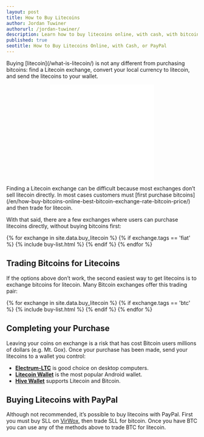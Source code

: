 ```yaml
---
layout: post
title: How to Buy Litecoins
author: Jordan Tuwiner
authorurl: /jordan-tuwiner/
description: Learn how to buy litecoins online, with cash, with bitcoin, or with PayPal.  
published: true
seotitle: How to Buy Litecoins Online, with Cash, or PayPal
---
```

<p>Buying [litecoin](/what-is-litecoin/) is not any different from purchasing bitcoins: find a Litecoin exchange, convert your local currency to litecoin, and send the litecoins to your wallet.
<p><center><iframe id="widget-ticker-preview" src="//www.coingecko.com/en/widget_component/ticker/litecoin/usd" style="border:none; height:125px; width: 275px;" scrolling="no" frameborder="0" allowtransparency="true"></iframe> <iframe id="widget-ticker-preview" src="//www.coingecko.com/en/widget_component/ticker/litecoin/btc" style="border:none; height:125px; width: 275px;" scrolling="no" frameborder="0" allowtransparency="true"></iframe></center>
<p>Finding a Litecoin exchange can be difficult because most exchanges don’t sell litecoin directly. In most cases customers must [first purchase bitcoins](/en/how-buy-bitcoins-online-best-bitcoin-exchange-rate-bitcoin-price/) and then trade for litecoin. 
<p>With that said, there are a few exchanges where users can purchase litecoins directly, without buying bitcoins first: 

{% for exchange in site.data.buy_litecoin %}
{% if exchange.tags == 'fiat' %}
{% include buy-list.html %}
{% endif %}
{% endfor %}

## Trading Bitcoins for Litecoins

If the options above don’t work, the second easiest way to get litecoins is to exchange bitcoins for litecoin. Many Bitcoin exchanges offer this trading pair:
 
{% for exchange in site.data.buy_litecoin %}
{% if exchange.tags == 'btc' %}
{% include buy-list.html %}
{% endif %}
{% endfor %} 

## Completing your Purchase

Leaving your coins on exchange is a risk that has cost Bitcoin users millions of dollars (e.g. Mt. Gox). Once your purchase has been made, send your litecoins to a wallet you control: 

* **[Electrum-LTC](https://electrum-ltc.org/)** is good choice on desktop computers. 
* **[Litecoin Wallet](https://play.google.com/store/apps/details?id=de.schildbach.wallet_ltc&hl=en)** is the most popular Android wallet.  
* **[Hive Wallet](https://itunes.apple.com/us/app/hive-wallet/id906990301?mt=8)** supports Litecoin and Bitcoin. 

## Buying Litecoins with PayPal
Although not recommended, it’s possible to buy litecoins with PayPal. First you must buy SLL on [VirWox](https://www.virwox.com?r=fbbb7), then trade SLL for bitcoin. Once you have BTC you can use any of the methods above to trade BTC for litecoin. 
